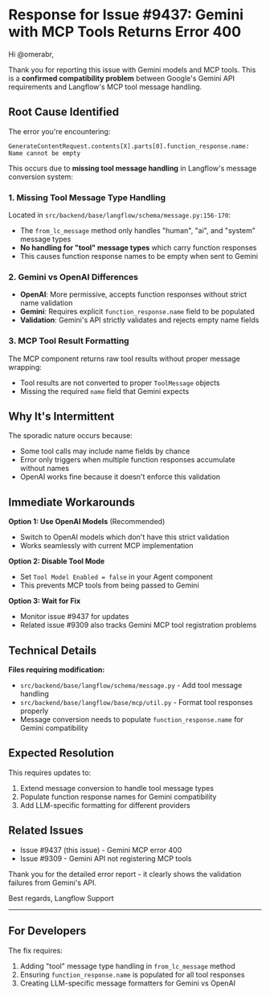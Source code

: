 # Response for Issue #9437: Gemini with MCP Tools Returns Error 400

Hi @omerabr,

Thank you for reporting this issue with Gemini models and MCP tools. This is a **confirmed compatibility problem** between Google's Gemini API requirements and Langflow's MCP tool message handling.

## Root Cause Identified

The error you're encountering:
```
GenerateContentRequest.contents[X].parts[0].function_response.name: Name cannot be empty
```

This occurs due to **missing tool message handling** in Langflow's message conversion system:

### 1. Missing Tool Message Type Handling
Located in `src/backend/base/langflow/schema/message.py:156-170`:
- The `from_lc_message` method only handles "human", "ai", and "system" message types
- **No handling for "tool" message types** which carry function responses
- This causes function response names to be empty when sent to Gemini

### 2. Gemini vs OpenAI Differences
- **OpenAI**: More permissive, accepts function responses without strict name validation
- **Gemini**: Requires explicit `function_response.name` field to be populated
- **Validation**: Gemini's API strictly validates and rejects empty name fields

### 3. MCP Tool Result Formatting
The MCP component returns raw tool results without proper message wrapping:
- Tool results are not converted to proper `ToolMessage` objects
- Missing the required `name` field that Gemini expects

## Why It's Intermittent

The sporadic nature occurs because:
- Some tool calls may include name fields by chance
- Error only triggers when multiple function responses accumulate without names
- OpenAI works fine because it doesn't enforce this validation

## Immediate Workarounds

**Option 1: Use OpenAI Models** (Recommended)
- Switch to OpenAI models which don't have this strict validation
- Works seamlessly with current MCP implementation

**Option 2: Disable Tool Mode**
- Set `Tool Model Enabled = false` in your Agent component
- This prevents MCP tools from being passed to Gemini

**Option 3: Wait for Fix**
- Monitor issue #9437 for updates
- Related issue #9309 also tracks Gemini MCP tool registration problems

## Technical Details

**Files requiring modification:**
- `src/backend/base/langflow/schema/message.py` - Add tool message handling
- `src/backend/base/langflow/base/mcp/util.py` - Format tool responses properly
- Message conversion needs to populate `function_response.name` for Gemini compatibility

## Expected Resolution

This requires updates to:
1. Extend message conversion to handle tool message types
2. Populate function response names for Gemini compatibility
3. Add LLM-specific formatting for different providers

## Related Issues

- Issue #9437 (this issue) - Gemini MCP error 400
- Issue #9309 - Gemini API not registering MCP tools

Thank you for the detailed error report - it clearly shows the validation failures from Gemini's API.

Best regards,
Langflow Support

---

## For Developers

The fix requires:
1. Adding "tool" message type handling in `from_lc_message` method
2. Ensuring `function_response.name` is populated for all tool responses
3. Creating LLM-specific message formatters for Gemini vs OpenAI